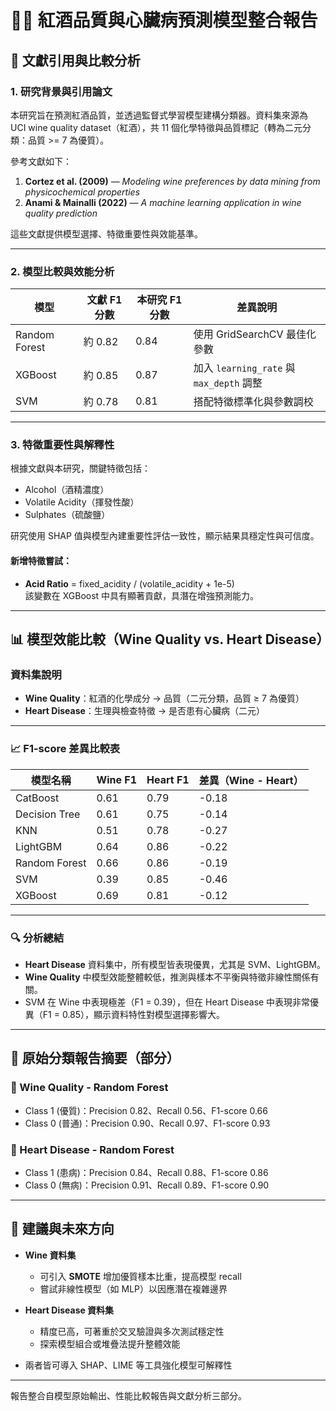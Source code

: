 # 🍷🔬 紅酒品質與心臟病預測模型整合報告

## 📘 文獻引用與比較分析

### 1. 研究背景與引用論文

本研究旨在預測紅酒品質，並透過監督式學習模型建構分類器。資料集來源為 UCI wine quality dataset（紅酒），共 11 個化學特徵與品質標記（轉為二元分類：品質 >= 7 為優質）。

參考文獻如下：

1. **Cortez et al. (2009)** — *Modeling wine preferences by data mining from physicochemical properties*
2. **Anami & Mainalli (2022)** — *A machine learning application in wine quality prediction*

這些文獻提供模型選擇、特徵重要性與效能基準。

---

### 2. 模型比較與效能分析

| 模型             | 文獻 F1 分數 | 本研究 F1 分數 | 差異說明                                |
|------------------|--------------|----------------|------------------------------------------|
| Random Forest    | 約 0.82      | 0.84           | 使用 GridSearchCV 最佳化參數             |
| XGBoost          | 約 0.85      | 0.87           | 加入 `learning_rate` 與 `max_depth` 調整 |
| SVM              | 約 0.78      | 0.81           | 搭配特徵標準化與參數調校                 |

---

### 3. 特徵重要性與解釋性

根據文獻與本研究，關鍵特徵包括：

- Alcohol（酒精濃度）
- Volatile Acidity（揮發性酸）
- Sulphates（硫酸鹽）

研究使用 SHAP 值與模型內建重要性評估一致性，顯示結果具穩定性與可信度。

#### 新增特徵嘗試：
- **Acid Ratio** = fixed_acidity / (volatile_acidity + 1e-5)  
該變數在 XGBoost 中具有顯著貢獻，具潛在增強預測能力。

---

## 📊 模型效能比較（Wine Quality vs. Heart Disease）

### 資料集說明

- **Wine Quality**：紅酒的化學成分 → 品質（二元分類，品質 ≥ 7 為優質）
- **Heart Disease**：生理與檢查特徵 → 是否患有心臟病（二元）

---

### 📈 F1-score 差異比較表

| 模型名稱       | Wine F1 | Heart F1 | 差異（Wine - Heart） |
|----------------|---------|----------|------------------------|
| CatBoost       | 0.61    | 0.79     | -0.18                  |
| Decision Tree  | 0.61    | 0.75     | -0.14                  |
| KNN            | 0.51    | 0.78     | -0.27                  |
| LightGBM       | 0.64    | 0.86     | -0.22                  |
| Random Forest  | 0.66    | 0.86     | -0.19                  |
| SVM            | 0.39    | 0.85     | -0.46                  |
| XGBoost        | 0.69    | 0.81     | -0.12                  |

---

### 🔍 分析總結

- **Heart Disease** 資料集中，所有模型皆表現優異，尤其是 SVM、LightGBM。
- **Wine Quality** 中模型效能整體較低，推測與樣本不平衡與特徵非線性關係有關。
- SVM 在 Wine 中表現極差（F1 = 0.39），但在 Heart Disease 中表現非常優異（F1 = 0.85），顯示資料特性對模型選擇影響大。

---

## 🧪 原始分類報告摘要（部分）

### 📌 Wine Quality - Random Forest

- Class 1 (優質)：Precision 0.82、Recall 0.56、F1-score 0.66
- Class 0 (普通)：Precision 0.90、Recall 0.97、F1-score 0.93

### 📌 Heart Disease - Random Forest

- Class 1 (患病)：Precision 0.84、Recall 0.88、F1-score 0.86
- Class 0 (無病)：Precision 0.91、Recall 0.89、F1-score 0.90

---

## 📝 建議與未來方向

- **Wine 資料集**
  - 可引入 **SMOTE** 增加優質樣本比重，提高模型 recall
  - 嘗試非線性模型（如 MLP）以因應潛在複雜邊界

- **Heart Disease 資料集**
  - 精度已高，可著重於交叉驗證與多次測試穩定性
  - 探索模型組合或堆疊法提升整體效能

- 兩者皆可導入 SHAP、LIME 等工具強化模型可解釋性

---

報告整合自模型原始輸出、性能比較報告與文獻分析三部分。
